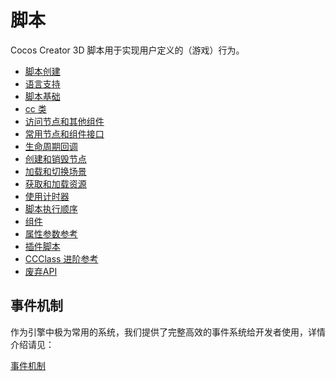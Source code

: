 
# 脚本

Cocos Creator 3D 脚本用于实现用户定义的（游戏）行为。

- [脚本创建](./setup.md)
- [语言支持](./language-support.md)
- [脚本基础](./basic.md)
- [cc 类](./ccclass.md)
- [访问节点和其他组件](./access-node-component.md)
- [常用节点和组件接口](./basic-node-api.md)
- [生命周期回调](./life-cycle-callbacks.md)
- [创建和销毁节点](./create-destroy.md)
- [加载和切换场景](./scene-managing.md)
- [获取和加载资源](./load-assets.md)
- [使用计时器](./scheduler.md)
- [脚本执行顺序](./execution-order.md)
- [组件](./component.md)
- [属性参数参考](./reference/attributes.md)
- [插件脚本](./plugin-scripts.md)
- [CCClass 进阶参考](./ccclass.md)
- [废弃API](./deprecated.md)

## 事件机制

作为引擎中极为常用的系统，我们提供了完整高效的事件系统给开发者使用，详情介绍请见：

 [事件机制](../engine/event/index.md)
